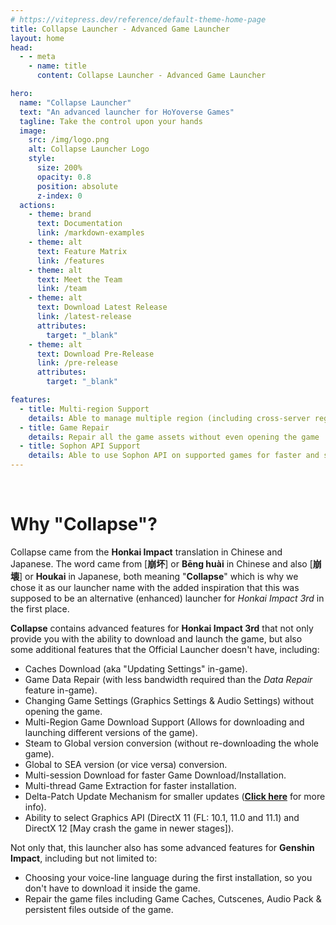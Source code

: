 ```yaml
---
# https://vitepress.dev/reference/default-theme-home-page
title: Collapse Launcher - Advanced Game Launcher
layout: home
head:
  - - meta
    - name: title
      content: Collapse Launcher - Advanced Game Launcher

hero:
  name: "Collapse Launcher"
  text: "An advanced launcher for HoYoverse Games"
  tagline: Take the control upon your hands
  image:
    src: /img/logo.png
    alt: Collapse Launcher Logo
    style:
      size: 200%
      opacity: 0.8
      position: absolute
      z-index: 0
  actions:
    - theme: brand
      text: Documentation
      link: /markdown-examples
    - theme: alt
      text: Feature Matrix
      link: /features
    - theme: alt
      text: Meet the Team
      link: /team
    - theme: alt
      text: Download Latest Release
      link: /latest-release
      attributes:
        target: "_blank"
    - theme: alt
      text: Download Pre-Release
      link: /pre-release
      attributes:
        target: "_blank"

features:
  - title: Multi-region Support
    details: Able to manage multiple region (including cross-server region) games
  - title: Game Repair
    details: Repair all the game assets without even opening the game
  - title: Sophon API Support
    details: Able to use Sophon API on supported games for faster and smaller game downloads/update
---
```

<script setup>
  import './index.css'
  import vtuberLogo from './scripts/index.logo.vue';

  document.title = "Collapse Launcher - Advanced Game Launcher";
</script>


&nbsp;
&nbsp;

<vtuberLogo />

# Why "Collapse"?
Collapse came from the **Honkai Impact** translation in Chinese and Japanese. The word came from [**崩坏**] or **Bēng huài** in Chinese and also [**崩壊**] or **Houkai** in Japanese, both meaning "**Collapse**" which is why we chose it as our launcher name with the added inspiration that this was supposed to be an alternative (enhanced) launcher for *Honkai Impact 3rd* in the first place.

**Collapse** contains advanced features for **Honkai Impact 3rd** that not only provide you with the ability to download and launch the game, but also some additional features that the Official Launcher doesn't have, including:
* Caches Download (aka "Updating Settings" in-game).
* Game Data Repair (with less bandwidth required than the *Data Repair* feature in-game).
* Changing Game Settings (Graphics Settings & Audio Settings) without opening the game.
* Multi-Region Game Download Support (Allows for downloading and launching different versions of the game).
* Steam to Global version conversion (without re-downloading the whole game).
* Global to SEA version (or vice versa) conversion.
* Multi-session Download for faster Game Download/Installation.
* Multi-thread Game Extraction for faster installation.
* Delta-Patch Update Mechanism for smaller updates ([**Click here**](https://github.com/neon-nyan/CollapseLauncher/wiki/Update-Game-Region-with-Delta-Patch) for more info).
* Ability to select Graphics API (DirectX 11 (FL: 10.1, 11.0 and 11.1) and DirectX 12 [May crash the game in newer stages]).

Not only that, this launcher also has some advanced features for **Genshin Impact**, including but not limited to:
* Choosing your voice-line language during the first installation, so you don't have to download it inside the game.
* Repair the game files including Game Caches, Cutscenes, Audio Pack & persistent files outside of the game.
